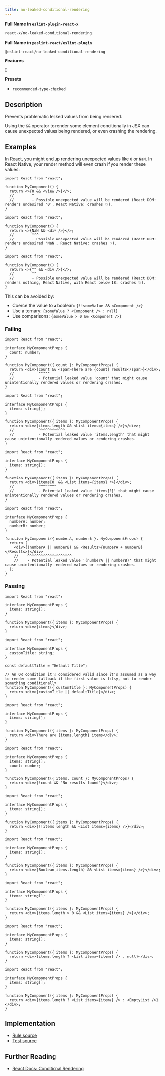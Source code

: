```yaml
---
title: no-leaked-conditional-rendering
---
```


**Full Name in `eslint-plugin-react-x`**

```sh copy
react-x/no-leaked-conditional-rendering
```

**Full Name in `@eslint-react/eslint-plugin`**

```sh copy
@eslint-react/no-leaked-conditional-rendering
```

**Features**

`💭`

**Presets**

- `recommended-type-checked`

## Description

Prevents problematic leaked values from being rendered.

Using the `&&` operator to render some element conditionally in JSX can cause unexpected values being rendered, or even crashing the rendering.

## Examples

In React, you might end up rendering unexpected values like `0` or `NaN`. In React Native, your render method will even crash if you render these values:

```tsx
import React from "react";

function MyComponent() {
  return <>{0 && <view />}</>;
  //        ^
  //        - Possible unexpected value will be rendered (React DOM: renders undesired '0', React Native: crashes 💥).
}
```

```tsx
import React from "react";

function MyComponent() {
  return <>{NaN && <div />}</>;
  //        ^^^
  //        - Possible unexpected value will be rendered (React DOM: renders undesired 'NaN', React Native: crashes 💥).
}
```

```tsx
import React from "react";

function MyComponent() {
  return <>{"" && <div />}</>;
  //        ^^
  //        - Possible unexpected value will be rendered (React DOM: renders nothing, React Native, with React below 18: crashes 💥).
}
```

This can be avoided by:

- Coerce the value to a boolean: `{!!someValue && <Component />}`
- Use a ternary: `{someValue ? <Component /> : null}`
- Use comparisons: `{someValue > 0 && <Component />}`

### Failing

```tsx
import React from "react";

interface MyComponentProps {
  count: number;
}

function MyComponent({ count }: MyComponentProps) {
  return <div>{count && <span>There are {count} results</span>}</div>;
  //           ^^^^^
  //           - Potential leaked value 'count' that might cause unintentionally rendered values or rendering crashes.
}
```

```tsx
import React from "react";

interface MyComponentProps {
  items: string[];
}

function MyComponent({ items }: MyComponentProps) {
  return <div>{items.length && <List items={items} />}</div>;
  //           ^^^^^^^^^^^^
  //           - Potential leaked value 'items.length' that might cause unintentionally rendered values or rendering crashes.
}
```

```tsx
import React from "react";

interface MyComponentProps {
  items: string[];
}

function MyComponent({ items }: MyComponentProps) {
  return <div>{items[0] && <List items={items} />}</div>;
  //           ^^^^^^^^
  //           - Potential leaked value 'items[0]' that might cause unintentionally rendered values or rendering crashes.
}
```

```tsx
import React from "react";

interface MyComponentProps {
  numberA: number;
  numberB: number;
}

function MyComponent({ numberA, numberB }: MyComponentProps) {
  return (
    <div>{(numberA || numberB) && <Results>{numberA + numberB}</Results>}</div>
    //    ^^^^^^^^^^^^^^^^^^^^
    //    - Potential leaked value '(numberA || numberB)' that might cause unintentionally rendered values or rendering crashes.
  );
}
```

### Passing

```tsx
import React from "react";

interface MyComponentProps {
  items: string[];
}

function MyComponent({ items }: MyComponentProps) {
  return <div>{items}</div>;
}
```

```tsx
import React from "react";

interface MyComponentProps {
  customTitle: string;
}

const defaultTitle = "Default Title";

// An OR condition it's considered valid since it's assumed as a way to render some fallback if the first value is falsy, not to render something conditionally
function MyComponent({ customTitle }: MyComponentProps) {
  return <div>{customTitle || defaultTitle}</div>;
}
```

```tsx
import React from "react";

interface MyComponentProps {
  items: string[];
}

function MyComponent({ items }: MyComponentProps) {
  return <div>There are {items.length} items</div>;
}
```

```tsx
import React from "react";

interface MyComponentProps {
  items: string[];
  count: number;
}

function MyComponent({ items, count }: MyComponentProps) {
  return <div>{!count && "No results found"}</div>;
}
```

```tsx
import React from "react";

interface MyComponentProps {
  items: string[];
}

function MyComponent({ items }: MyComponentProps) {
  return <div>{!!items.length && <List items={items} />}</div>;
}
```

```tsx
import React from "react";

interface MyComponentProps {
  items: string[];
}

function MyComponent({ items }: MyComponentProps) {
  return <div>{Boolean(items.length) && <List items={items} />}</div>;
}
```

```tsx
import React from "react";

interface MyComponentProps {
  items: string[];
}

function MyComponent({ items }: MyComponentProps) {
  return <div>{items.length > 0 && <List items={items} />}</div>;
}
```

```tsx
import React from "react";

interface MyComponentProps {
  items: string[];
}

function MyComponent({ items }: MyComponentProps) {
  return <div>{items.length ? <List items={items} /> : null}</div>;
}
```

```tsx
import React from "react";

interface MyComponentProps {
  items: string[];
}

function MyComponent({ items }: MyComponentProps) {
  return <div>{items.length ? <List items={items} /> : <EmptyList />}</div>;
}
```

## Implementation

- [Rule source](https://github.com/Rel1cx/eslint-react/tree/main/packages/plugins/eslint-plugin-react-x/src/rules/no-leaked-conditional-rendering.ts)
- [Test source](https://github.com/Rel1cx/eslint-react/tree/main/packages/plugins/eslint-plugin-react-x/src/rules/no-leaked-conditional-rendering.spec.ts)

## Further Reading

- [React Docs: Conditional Rendering](https://react.dev/learn/conditional-rendering)
